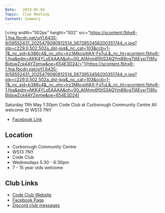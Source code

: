 ```yaml
---
Date:   2019-05-03
Topic:  Club Meeting
Content: Summary
---
```

[<img width="502px" height="502" src="https://scontent.fbhx6-1.fna.fbcdn.net/v/t1.6435-9/59552431_2025479090912514_5873953456200351744_n.jpg?stp=c229.0.502.502a_dst-jpg&_nc_cat=103&ccb=1-7&_nc_sid=b386c4&_nc_ohc=lrz3MkcpitIAX-FsTuL&_nc_ht=scontent.fbhx6-1.fna&edm=AKK4YLsEAAAA&oh=00_AfAhm4f0tS3AQYm89cg7lAEyxrTI6fuBidswZck4AYZemw&oe=654E3D24/>"](https://scontent.fbhx6-1.fna.fbcdn.net/v/t1.6435-9/59552431_2025479090912514_5873953456200351744_n.jpg?stp=c229.0.502.502a_dst-jpg&_nc_cat=103&ccb=1-7&_nc_sid=b386c4&_nc_ohc=lrz3MkcpitIAX-FsTuL&_nc_ht=scontent.fbhx6-1.fna&edm=AKK4YLsEAAAA&oh=00_AfAhm4f0tS3AQYm89cg7lAEyxrTI6fuBidswZck4AYZemw&oe=654E3D24)

Saturday 11th May 1:30pm
Code Club at
Curborough Community Centre
All welcome 😊
WS13 7NY

* [Facebook Link](https://www.facebook.com/1481985248595237/posts/2025475910912832/)

## Location

* Curborough Community Centre
* WS13 7NY
* Code Club
* Wednesdays 5:30 - 6:30pm
* 7 - 15 year olds welcome

## Club Links

* [Code Club Website](https://lichfield-code-club.github.io/)
* [Facebook Page](https://www.facebook.com/LichfieldCoders)
* [Discord club messages](https://discord.gg/szz6xGK)
